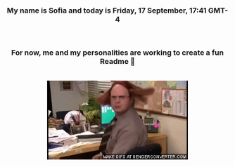 


<div align="center">
<h3 >My name is Sofia and today is Friday, 17 September, 17:41 GMT-4</h3><br>
<h3 >For now, me and my personalities are working to create a fun Readme 👋
</h3><br>
<img src='img/dwight.gif' alt='working...'/>
</div>
